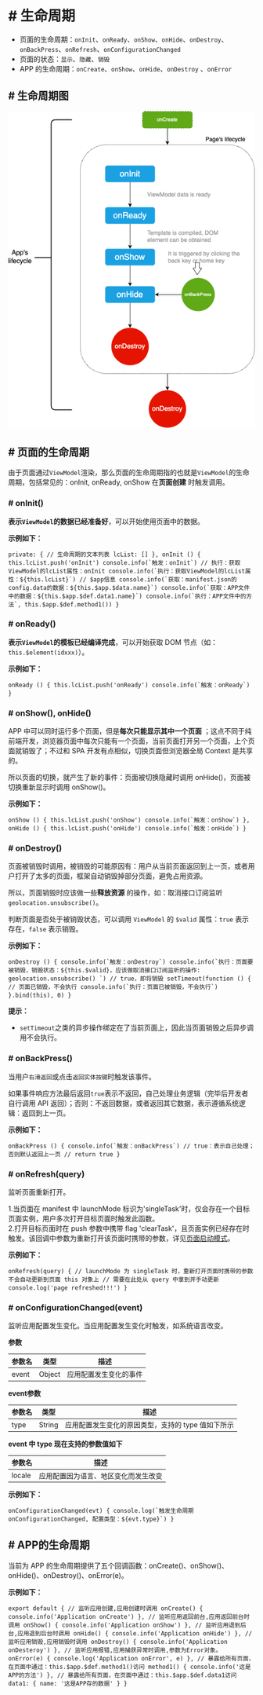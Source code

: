 <!-- 源地址: https://iot.mi.com/vela/quickapp/zh/guide/framework/script/lifecycle.html -->

# # 生命周期

  * 页面的生命周期：`onInit`、`onReady`、`onShow`、`onHide`、`onDestroy`、`onBackPress`、`onRefresh`、`onConfigurationChanged`
  * 页面的状态：`显示`、`隐藏`、`销毁`
  * APP 的生命周期：`onCreate`、`onShow`、`onHide`、`onDestroy` 、`onError`

## # 生命周期图

![生命周期图](../../../images/life.67ddb253.png)

## # 页面的生命周期

由于页面通过`ViewModel`渲染，那么页面的生命周期指的也就是`ViewModel`的生命周期，包括常见的：onInit, onReady, onShow 在**页面创建** 时触发调用。

### # onInit()

**表示`ViewModel`的数据已经准备好**，可以开始使用页面中的数据。

**示例如下：**

``` private: { // 生命周期的文本列表 lcList: [] }, onInit () { this.lcList.push('onInit') console.info(`触发：onInit`) // 执行：获取ViewModel的lcList属性：onInit console.info(`执行：获取ViewModel的lcList属性：${this.lcList}`) // $app信息 console.info(`获取：manifest.json的config.data的数据：${this.$app.$data.name}`) console.info(`获取：APP文件中的数据：${this.$app.$def.data1.name}`) console.info(`执行：APP文件中的方法`, this.$app.$def.method1()) } ```

### # onReady()

**表示`ViewModel`的模板已经编译完成**，可以开始获取 DOM 节点（如：`this.$element(idxxx)`）。

**示例如下：**

``` onReady () { this.lcList.push('onReady') console.info(`触发：onReady`) } ```

### # onShow(), onHide()

APP 中可以同时运行多个页面，但是**每次只能显示其中一个页面** ；这点不同于纯前端开发，浏览器页面中每次只能有一个页面，当前页面打开另一个页面，上个页面就销毁了；不过和 SPA 开发有点相似，切换页面但浏览器全局 Context 是共享的。

所以页面的切换，就产生了新的事件：页面被切换隐藏时调用 onHide()，页面被切换重新显示时调用 onShow()。

**示例如下：**

``` onShow () { this.lcList.push('onShow') console.info(`触发：onShow`) }, onHide () { this.lcList.push('onHide') console.info(`触发：onHide`) } ```

### # onDestroy()

页面被销毁时调用，被销毁的可能原因有：用户从当前页面返回到上一页，或者用户打开了太多的页面，框架自动销毁掉部分页面，避免占用资源。

所以，页面销毁时应该做一些**释放资源** 的操作，如：取消接口订阅监听`geolocation.unsubscribe()`。

判断页面是否处于被销毁状态，可以调用 `ViewModel` 的 `$valid` 属性：`true` 表示存在，`false` 表示销毁。

**示例如下：**

``` onDestroy () { console.info(`触发：onDestroy`) console.info(`执行：页面要被销毁，销毁状态：${this.$valid}，应该做取消接口订阅监听的操作: geolocation.unsubscribe() `) // true，即将销毁 setTimeout(function () { // 页面已销毁，不会执行 console.info(`执行：页面已被销毁，不会执行`) }.bind(this), 0) } ```

**提示：**

  * `setTimeout`之类的异步操作绑定在了当前页面上，因此当页面销毁之后异步调用不会执行。

### # onBackPress()

当用户`右滑返回`或点击`返回实体按键`时触发该事件。

如果事件响应方法最后返回`true`表示不返回，自己处理业务逻辑（完毕后开发者自行调用 API 返回）；否则：不返回数据，或者返回其它数据，表示遵循系统逻辑：返回到上一页。

**示例如下：**

``` onBackPress () { console.info(`触发：onBackPress`) // true：表示自己处理；否则默认返回上一页 // return true } ```

### # onRefresh(query)

监听页面重新打开。

1.当页面在 manifest 中 launchMode 标识为'singleTask'时，仅会存在一个目标页面实例，用户多次打开目标页面时触发此函数。  
2.打开目标页面时在 push 参数中携带 flag 'clearTask'，且页面实例已经存在时触发。该回调中参数为重新打开该页面时携带的参数，详见[页面启动模式](</vela/quickapp/zh/guide/framework/other/launch-mode.html>)。

**示例如下：**

``` onRefresh(query) { // launchMode 为 singleTask 时，重新打开页面时携带的参数不会自动更新到页面 this 对象上 // 需要在此处从 query 中拿到并手动更新 console.log('page refreshed!!!') } ```

### # onConfigurationChanged(event)

监听应用配置发生变化。当应用配置发生变化时触发，如系统语言改变。

**参数**

参数名 | 类型 | 描述  
---|---|---  
event | Object | 应用配置发生变化的事件  
  
**event参数**

参数名 | 类型 | 描述  
---|---|---  
type | String | 应用配置发生变化的原因类型，支持的 type 值如下所示  
  
**event 中 type 现在支持的参数值如下**

参数名 | 描述  
---|---  
locale | 应用配置因为语言、地区变化而发生改变  
  
**示例如下：**

``` onConfigurationChanged(evt) { console.log(`触发生命周期onConfigurationChanged, 配置类型：${evt.type}`) } ```

## # APP的生命周期

当前为 APP 的生命周期提供了五个回调函数：onCreate()、onShow()、onHide()、onDestroy()、onError(e)。

**示例如下：**

``` export default { // 监听应用创建,应用创建时调用 onCreate() { console.info('Application onCreate') }, // 监听应用返回前台,应用返回前台时调用 onShow() { console.info('Application onShow') }, // 监听应用退到后台,应用退到后台时调用 onHide() { console.info('Application onHide') }, // 监听应用销毁,应用销毁时调用 onDestroy() { console.info('Application onDesteroy') }, // 监听应用报错,应用捕获异常时调用,参数为Error对象。 onError(e) { console.log('Application onError', e) }, // 暴露给所有页面，在页面中通过：this.$app.$def.method1()访问 method1() { console.info('这是APP的方法') }, // 暴露给所有页面，在页面中通过：this.$app.$def.data1访问 data1: { name: '这是APP存的数据' } } ```
